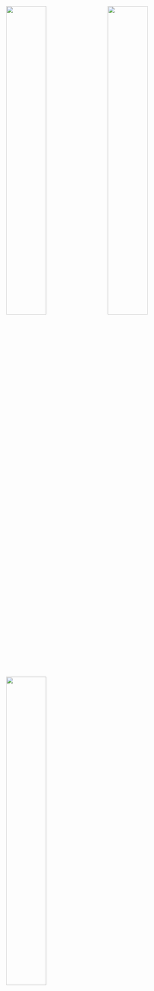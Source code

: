 <img align="right" width="46%" src="https://profile-counter.glitch.me/kwxos/count.svg"/>
<img  width="46%" src="https://streak-stats.demolab.com/?user=kwxos&sideNums=5194F0&currStreakNum=5194F0"/>
<img  width="46%" src="https://github-readme-stats.vercel.app/api/top-langs/?username=kwxos&layout=compact&hide_border=true"/>
